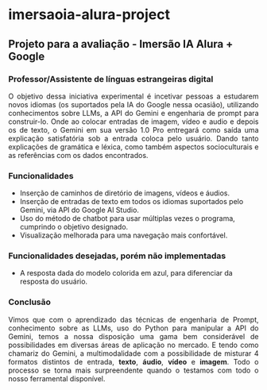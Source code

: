 # imersaoia-alura-project

## Projeto para a avaliação - Imersão IA Alura + Google

### Professor/Assistente de línguas estrangeiras digital

<div align="justify">

O objetivo dessa iniciativa experimental é incetivar pessoas a estudarem novos idiomas (os suportados pela IA do Google nessa ocasião), utilizando conhecimentos sobre LLMs, a API do Gemini e engenharia de prompt para construir-lo. Onde ao colocar entradas de imagem, vídeo e audio e depois os de texto, o Gemini em sua versão 1.0 Pro entregará como saída uma explicação satisfatória sob a entrada coloca pelo usuário. Dando tanto explicações de gramática e léxica, como também aspectos socioculturais e as referências com os dados encontrados.

</div>

### Funcionalidades

* Inserção de caminhos de diretório de imagens, vídeos e áudios.
* Inserção de entradas de texto em todos os idiomas suportados pelo Gemini, via API do Google AI Studio.
* Uso do método de chatbot para usar múltiplas vezes o programa, cumprindo o objetivo designado.
* Visualização melhorada para uma navegação mais confortável.

### Funcionalidades desejadas, porém não implementadas

* A resposta dada do modelo colorida em azul, para diferenciar da resposta do usuário.

### Conclusão

<div align="justify">

Vimos que com o aprendizado das técnicas de engenharia de Prompt, conhecimento sobre as LLMs, uso do Python para manipular a API do Gemini, temos a nossa disposição uma gama bem considerável de possibilidades em diversas áreas de aplicação no mercado. E tendo como chamariz do Gemini, a multimodalidade com a possibilidade de misturar 4 formatos distintos de entrada, **texto**, **áudio**, **vídeo** e **imagem**. Todo o processo se torna mais surpreendente quando o testamos com todo o nosso ferramental disponível.

</div>
